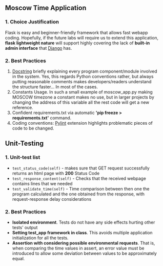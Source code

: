 ## Moscow Time Application
### 1. Choice Justification
Flask is easy and beginner-friendly framework that allows fast webapp coding. Hopefully, if the future labs will require us to extend this application, __flask lightweight nature__ will support highly covering the lack of __built-in admin interface__ that [Django](https://en.wikipedia.org/wiki/Django_(web_framework)) has.

### 2. Best Practices
1. [Docstring](https://peps.python.org/pep-0257/) briefly explaining every program component/module involved in the system. Yes, this regards Python conventions rather, but always putting reasonable comments makes developers/readers understand the structure faster... In most of the cases.
2. Constants Usage. In such a small example of moscow_app.py making MOSCOW timezone a constant makes no use, but in larger projects by changing the address of this variable all the rest code will get a new reference.
3. Confident requirements.txt via automatic __'pip freeze > requirements.txt'__ command.
4. Coding conventions: [Pylint](https://marketplace.visualstudio.com/items?itemName=ms-python.pylint) extension highlights problematic pieces of code to be changed.

## Unit-Testing
### 1. Unit-test list
* ```test_status_code(self)``` - makes sure that GET request successfully returns an html page with __200__ Status Code
* ```test_response_content(self)``` - Checks that the received webpage contains lines that we needed 
* ```test_validate_time(self)``` - Time comparison between then one the program calculated and the one obtained from the response, with request-response delay considerations
### 2. Best Practices
* __Isolated environment__. Tests do not have any side effects hurting other tests' output
* __Setting test_app framework in class__. This avoids multiple application initialization for all the tests.
* __Assertion with considering possible environmental requests__. That is, when comparing the time values in assert, an error value must be introduced to allow some deviation between values to be approximately equal.